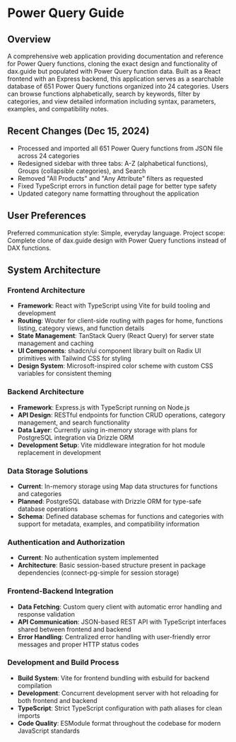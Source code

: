 # Power Query Guide

## Overview

A comprehensive web application providing documentation and reference for Power Query functions, cloning the exact design and functionality of dax.guide but populated with Power Query function data. Built as a React frontend with an Express backend, this application serves as a searchable database of 651 Power Query functions organized into 24 categories. Users can browse functions alphabetically, search by keywords, filter by categories, and view detailed information including syntax, parameters, examples, and compatibility notes.

## Recent Changes (Dec 15, 2024)

- Processed and imported all 651 Power Query functions from JSON file across 24 categories
- Redesigned sidebar with three tabs: A-Z (alphabetical functions), Groups (collapsible categories), and Search
- Removed "All Products" and "Any Attribute" filters as requested
- Fixed TypeScript errors in function detail page for better type safety
- Updated category name formatting throughout the application

## User Preferences

Preferred communication style: Simple, everyday language.
Project scope: Complete clone of dax.guide design with Power Query functions instead of DAX functions.

## System Architecture

### Frontend Architecture
- **Framework**: React with TypeScript using Vite for build tooling and development
- **Routing**: Wouter for client-side routing with pages for home, functions listing, category views, and function details
- **State Management**: TanStack Query (React Query) for server state management and caching
- **UI Components**: shadcn/ui component library built on Radix UI primitives with Tailwind CSS for styling
- **Design System**: Microsoft-inspired color scheme with custom CSS variables for consistent theming

### Backend Architecture
- **Framework**: Express.js with TypeScript running on Node.js
- **API Design**: RESTful endpoints for function CRUD operations, category management, and search functionality
- **Data Layer**: Currently using in-memory storage with plans for PostgreSQL integration via Drizzle ORM
- **Development Setup**: Vite middleware integration for hot module replacement in development

### Data Storage Solutions
- **Current**: In-memory storage using Map data structures for functions and categories
- **Planned**: PostgreSQL database with Drizzle ORM for type-safe database operations
- **Schema**: Defined database schemas for functions and categories with support for metadata, examples, and compatibility information

### Authentication and Authorization
- **Current**: No authentication system implemented
- **Architecture**: Basic session-based structure present in package dependencies (connect-pg-simple for session storage)

### Frontend-Backend Integration
- **Data Fetching**: Custom query client with automatic error handling and response validation
- **API Communication**: JSON-based REST API with TypeScript interfaces shared between frontend and backend
- **Error Handling**: Centralized error handling with user-friendly error messages and proper HTTP status codes

### Development and Build Process
- **Build System**: Vite for frontend bundling with esbuild for backend compilation
- **Development**: Concurrent development server with hot reloading for both frontend and backend
- **TypeScript**: Strict TypeScript configuration with path aliases for clean imports
- **Code Quality**: ESModule format throughout the codebase for modern JavaScript standards